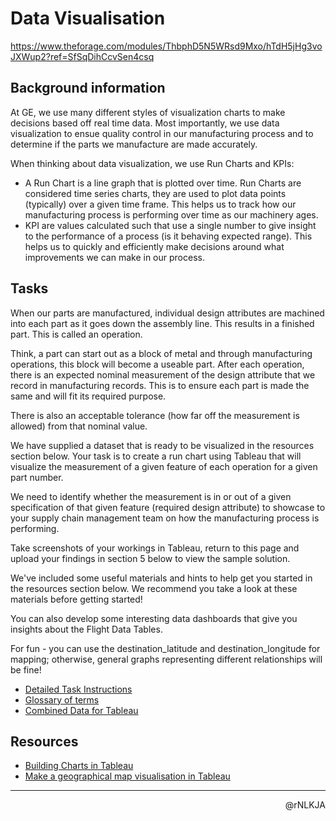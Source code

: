 # Data Visualisation

<https://www.theforage.com/modules/ThbphD5N5WRsd9Mxo/hTdH5jHg3voJXWup2?ref=SfSqDihCcvSen4csq>

## Background information

At GE, we use many different styles of visualization charts to make decisions based off real time data. Most importantly, we use data visualization to ensue quality control in our manufacturing process and to determine if the parts we manufacture are made accurately.

When thinking about data visualization, we use Run Charts and KPIs:

- A Run Chart is a line graph that is plotted over time. Run Charts are considered time series charts, they are used to plot data points (typically) over a given time frame. This helps us to track how our manufacturing process is performing over time as our machinery ages.
- KPI are values calculated such that use a single number to give insight to the performance of a process (is it behaving expected range). This helps us to quickly and efficiently make decisions around what improvements we can make in our process.

## Tasks

When our parts are manufactured, individual design attributes are machined into each part as it goes down the assembly line. This results in a finished part. This is called an operation.

Think, a part can start out as a block of metal and through manufacturing operations, this block will become a useable part. After each operation, there is an expected nominal measurement of the design attribute that we record in manufacturing records. This is to ensure each part is made the same and will fit its required purpose.

There is also an acceptable tolerance (how far off the measurement is allowed) from that nominal value.

We have supplied a dataset that is ready to be visualized in the resources section below. Your task is to create a run chart using Tableau that will visualize the measurement of a given feature of each operation for a given part number.

We need to identify whether the measurement is in or out of a given specification of that given feature (required design attribute) to showcase to your supply chain management team on how the manufacturing process is performing.

Take screenshots of your workings in Tableau, return to this page and upload your findings in section 5 below to view the sample solution.

We've included some useful materials and hints to help get you started in the resources section below. We recommend you take a look at these materials before getting started!

You can also develop some interesting data dashboards that give you insights about the Flight Data Tables.

For fun - you can use the destination_latitude and destination_longitude for mapping; otherwise, general graphs representing different relationships will be fine!

- [Detailed Task Instructions](<https://cdn.theforage.com/vinternships/companyassets/ay2tsYxaTif7Nt6z7/Task%202%20-%20Task%20Instructions%20(new%20v3)_Oct2021.pdf>)
- [Glossary of terms](https://cdn.theforage.com/vinternships/companyassets/ay2tsYxaTif7Nt6z7/Task%201%20-%20Glossary.pdf)
- [Combined Data for Tableau](<https://cdn.theforage.com/vinternships/companyassets/ay2tsYxaTif7Nt6z7/GE_Dataset_model_answer%20(3).xlsx>)

## Resources

- [Building Charts in Tableau](https://help.tableau.com/current/pro/desktop/en-us/qs_combo_charts.htm)
- [Make a geographical map visualisation in Tableau](https://help.tableau.com/current/pro/desktop/en-us/buildexamples_maps.htm)

---

<p align=right>@rNLKJA</p>
